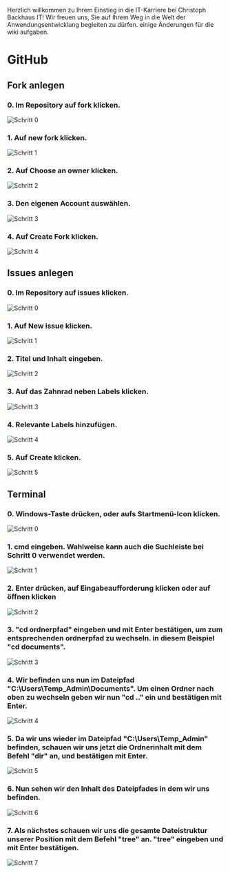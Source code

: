 Herzlich willkommen zu Ihrem Einstieg in die IT-Karriere bei Christoph Backhaus IT! Wir freuen uns, Sie auf Ihrem Weg in die Welt der Anwendungsentwicklung begleiten zu dürfen.
einige Änderungen für die wiki aufgaben. 

# **GitHub**  
  
## Fork anlegen  
### 0. Im Repository auf fork klicken.  
![Schritt 0](/images/GitHub_Fork_0.PNG)
### 1. Auf new fork klicken.  
![Schritt 1](/images/GitHub_Fork_1.PNG)
### 2. Auf Choose an owner klicken.  
![Schritt 2](/images/GitHub_Fork_3.PNG)
### 3. Den eigenen Account auswählen.  
![Schritt 3](/images/GitHub_Fork_4.PNG)
### 4. Auf Create Fork klicken.  
![Schritt 4](/images/GitHub_Fork_5.PNG)

## Issues anlegen
### 0. Im Repository auf issues klicken.  
![Schritt 0](/images/GitHub_Issues_0.PNG)
### 1. Auf New issue klicken.  
![Schritt 1](/images/GitHub_Issues_1.PNG)
### 2. Titel und Inhalt eingeben.  
![Schritt 2](/images/GitHub_Issues_2.png)
### 3. Auf das Zahnrad neben Labels klicken.  
![Schritt 3](/images/GitHub_Issues_3.PNG)
### 4. Relevante Labels hinzufügen.  
![Schritt 4](/images/GitHub_Issues_4.PNG)
### 5. Auf Create klicken.  
![Schritt 5](/images/GitHub_Issues_5.PNG)

## Terminal
### 0. Windows-Taste drücken, oder aufs Startmenü-Icon klicken.  
![Schritt 0](/images/Terminal_Win_0.PNG)
### 1. cmd eingeben. Wahlweise kann auch die Suchleiste bei Schritt 0 verwendet werden.  
![Schritt 1](/images/Terminal_Win_1.png)
### 2. Enter drücken, auf Eingabeaufforderung klicken oder auf öffnen klicken  
![Schritt 2](/images/Terminal_Win_2.png)
### 3. "cd ordnerpfad" eingeben und mit Enter bestätigen, um zum entsprechenden ordnerpfad zu wechseln. in diesem Beispiel "cd documents".  
![Schritt 3](/images/Terminal_Win_3.PNG)
### 4. Wir befinden uns nun im Dateipfad "C:\Users\Temp_Admin\Documents". Um einen Ordner nach oben zu wechseln geben wir nun "cd .." ein und bestätigen mit Enter.  
![Schritt 4](/images/Terminal_Win_4.PNG)
### 5. Da wir uns wieder im Dateipfad "C:\Users\Temp_Admin" befinden, schauen wir uns jetzt die Ordnerinhalt mit dem Befehl "dir" an, und bestätigen mit Enter.  
![Schritt 5](/images/Terminal_Win_5.PNG)
### 6. Nun sehen wir den Inhalt des Dateipfades in dem wir uns befinden.  
![Schritt 6](/images/Terminal_Win_6.PNG)
### 7. Als nächstes schauen wir uns die gesamte Dateistruktur unserer Position mit dem Befehl "tree" an. "tree" eingeben und mit Enter bestätigen.  
![Schritt 7](/images/Terminal_Win_7.PNG)
